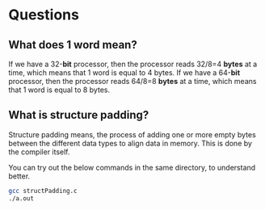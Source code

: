 # Questions

## What does 1 word mean?

If we have a 32-**bit** processor, then the processor reads 32/8=4 **bytes** at a time, which means that 1 word is equal to 4 bytes.
If we have a 64-**bit** processor, then the processor reads 64/8=8 **bytes** at a time, which means that 1 word is equal to 8 bytes.

## What is structure padding?

Structure padding means,
the process of adding one or more empty bytes between the different data types to align data in memory. This is done by the compiler itself.

You can try out the below commands in the same directory, to understand better.

```sh
gcc structPadding.c
./a.out
```
